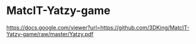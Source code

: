 # MatcIT-Yatzy-game

https://docs.google.com/viewer?url=https://github.com/3DKing/MatcIT-Yatzy-game/raw/master/Yatzy.pdf
